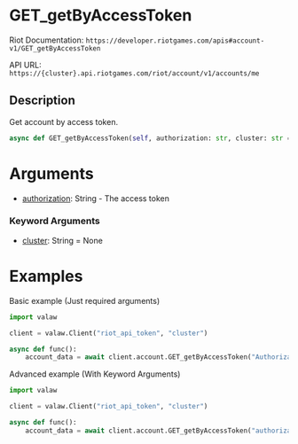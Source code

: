 # GET_getByAccessToken
Riot Documentation: `https://developer.riotgames.com/apis#account-v1/GET_getByAccessToken`

API URL: `https://{cluster}.api.riotgames.com/riot/account/v1/accounts/me`
## Description
Get account by access token.
```py
async def GET_getByAccessToken(self, authorization: str, cluster: str = None) -> dict:
```
# Arguments
- [authorization](https://github.com/Jet612/valaw/tree/main/docs/glossary.md#authorization): String - The access token
### Keyword Arguments
- [cluster](https://github.com/Jet612/valaw/tree/main/docs/glossary.md#clusters): String = None
# Examples
Basic example (Just required arguments)
```py
import valaw

client = valaw.Client("riot_api_token", "cluster")

async def func():
    account_data = await client.account.GET_getByAccessToken("Authorization")
```
Advanced example (With Keyword Arguments)
```py
import valaw

client = valaw.Client("riot_api_token", "cluster")

async def func():
    account_data = await client.account.GET_getByAccessToken("authorization", cluster="cluster")
```